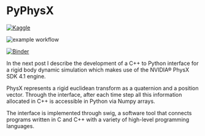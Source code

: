 # PyPhysX

[![Kaggle](https://kaggle.com/static/images/open-in-kaggle.svg)](https://kaggle.com/kernels/welcome?src=https://github.com/jmake/PyPhysX/blob/main/kaggle-test.ipynb)

![example workflow](https://github.com/jmake/PyPhysX/actions/workflows/workflowa.yml/badge.svg)

[![Binder](https://mybinder.org/badge_logo.svg)](https://mybinder.org/v2/gh/jmake/PyPhysX/HEAD)


In the next post I describe the development of a C++ to Python interface for a rigid body dynamic simulation which makes use of the NVIDIA® PhysX SDK 4.1 engine.


PhysX represents a rigid euclidean transform as a quaternion and a position vector. Through the interface, after each time step all this information allocated in C++ is accessible in Python via Numpy arrays.



The interface is implemented through swig, a software tool that connects programs written in C and C++ with a variety of high-level programming languages.
